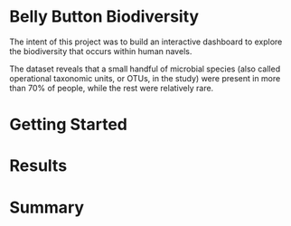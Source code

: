 # Belly Button Biodiversity
The intent of this project was to build an interactive dashboard to explore the biodiversity that occurs within human navels. 

The dataset reveals that a small handful of microbial species (also called operational taxonomic units, or OTUs, in the study) were present in more than 70% of people, while the rest were relatively rare.

# Getting Started

# Results

# Summary

